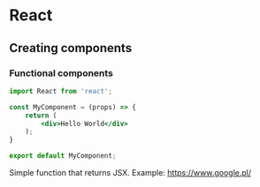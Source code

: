 # React

## Creating components

### Functional components
```jsx
import React from 'react';

const MyComponent = (props) => {
    return (
        <div>Hello World</div>
    );
}

export default MyComponent;
```
Simple function that returns JSX.
Example: https://www.google.pl/